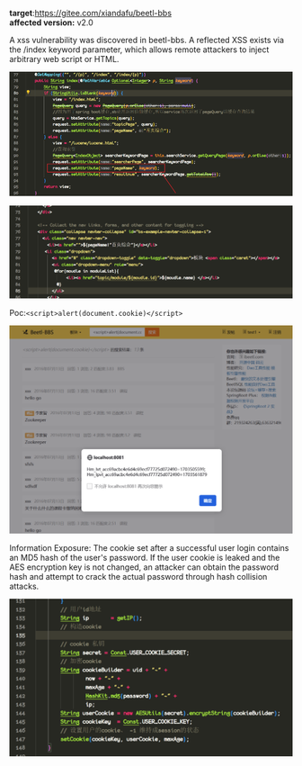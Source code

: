 **target**:https://gitee.com/xiandafu/beetl-bbs  
**affected version:** v2.0 

A xss vulnerability was discovered in beetl-bbs.
A reflected XSS exists via the /index keyword parameter, which allows remote attackers to inject arbitrary web script or HTML.

![image-20240117213132549](image/beetl-bbs/image-20240117213132549.png)

![image-20240117213157616](image/beetl-bbs/image-20240117213157616.png)

Poc:`<script>alert(document.cookie)</script>`

![image-20240117213215794](image/beetl-bbs/image-20240117213215794.png)

Information Exposure: The cookie set after a successful user login contains an MD5 hash of the user's password. If the user cookie is leaked and the AES encryption key is not changed, an attacker can obtain the password hash and attempt to crack the actual password through hash collision attacks.

![image-20240117213241736](image/beetl-bbs/image-20240117213241736.png)

